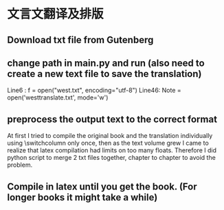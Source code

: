 # 文言文翻译及排版
## Download txt file from Gutenberg
 
## change path in main.py and run (also need to create a new text file to save the translation)

Line6 : f = open("west.txt", encoding="utf-8")
Line46: Note = open('westtranslate.txt', mode='w')

## preprocess the output text to the correct format
At first I tried to compile the original book and the translation individually using \switchcolumn only once, then as the text volume grew I came to realize that latex compilation had limits on too many floats. Therefore I did python script to merge 2 txt files together, chapter to chapter to avoid the problem.  
## Compile in latex until you get the book. (For longer books it might take a while)


